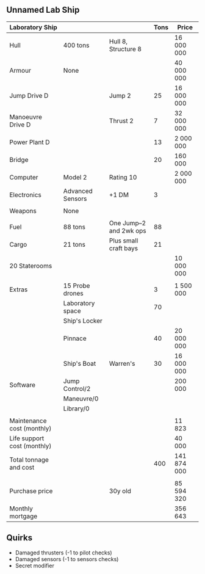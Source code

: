 Unnamed Lab Ship
----------------

| Laboratory Ship |           |                    | Tons | Price        |
|-----------------|-----------|--------------------|------|--------------|
|Hull             |400 tons   | Hull 8, Structure 8|      | 16 000 000   |
|Armour           |None       |                    |      | 40 000 000   |
|Jump Drive D     |           |Jump 2              |25    | 16 000 000   |
|Manoeuvre Drive D|           |Thrust 2            |7     | 32 000 000   |
|Power Plant D    |           |                    |13    |  2 000 000   |
|Bridge           |           |                    |20    |    160 000   |
|Computer         |Model 2    |Rating 10           |      |  2 000 000   |
|Electronics      |Advanced Sensors|+1 DM          |3     |              |
|                 |           |                    |      |              |
|Weapons          |None       |                    |      |              |
|                 |           |                    |      |              |
|Fuel             |88 tons    | One Jump–2 and 2wk ops|88 |              |
|Cargo            |21 tons    | Plus small craft bays|21  |              |
|20 Staterooms    |           |                    |      | 10 000 000   |
|                 |           |                    |      |              |
|Extras           |15 Probe drones |               |3     |  1 500 000   |
|                 |Laboratory space |              |70    |              |
|                 |Ship's Locker  |                |      |              |
|                 |Pinnace    |                    |40    | 20 000 000   |
|                 |Ship's Boat|Warren's            |30    | 16 000 000   |
|Software         |Jump Control/2 |                |      |    200 000   |
|                 |Maneuvre/0 |                    |      |              |
|                 |Library/0  |                    |      |              |
|                 |           |                    |      |              |
|Maintenance cost (monthly) | |                    |      |     11 823   |
|Life support cost (monthly) | |                   |      |     40 000   |
|Total tonnage and cost  |    |                    |  400 |141 874 000   |
|                |            |                    |      |              |
|Purchase price  |            | 30y old            |      | 85 594 320   |
|Monthly mortgage|            |                    |      |    356 643   |

Quirks
------
- Damaged thrusters (-1 to pilot checks)
- Damaged sensors (-1 to sensors checks)
- Secret modifier
